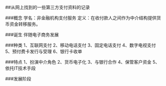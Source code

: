##从网上找到的一些第三方支付资料的记录

###概念
学名：非金融机构支付服务
定义：在收付款人之间作为中介结构提供货币资金转移服务。

###诞生
伴随电子商务发展

###种类
1、互联网支付
2、移动电话支付
3、固定电话支付
4、数字电视支付
5、预付费卡发行与受理
6、银行卡收单

###特点
1、扮演中介角色
2、货币电子化
3、与银行合作
4、保管客户资金
5、依托IT技术手段

###发展阶段

